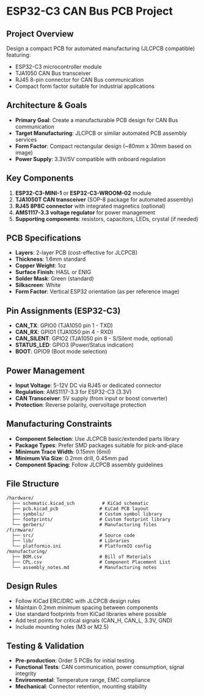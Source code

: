 # ESP32-C3 CAN Bus PCB Project

## Project Overview
Design a compact PCB for automated manufacturing (JLCPCB compatible) featuring:
- ESP32-C3 microcontroller module
- TJA1050 CAN Bus transceiver
- RJ45 8-pin connector for CAN Bus communication
- Compact form factor suitable for industrial applications

## Architecture & Goals
- **Primary Goal**: Create a manufacturable PCB design for CAN Bus communication
- **Target Manufacturing**: JLCPCB or similar automated PCB assembly services
- **Form Factor**: Compact rectangular design (~80mm x 30mm based on image)
- **Power Supply**: 3.3V/5V compatible with onboard regulation

## Key Components
1. **ESP32-C3-MINI-1** or **ESP32-C3-WROOM-02** module
2. **TJA1050T CAN transceiver** (SOP-8 package for automated assembly)
3. **RJ45 8P8C connector** with integrated magnetics (optional)
4. **AMS1117-3.3 voltage regulator** for power management
5. **Supporting components**: resistors, capacitors, LEDs, crystal (if needed)

## PCB Specifications
- **Layers**: 2-layer PCB (cost-effective for JLCPCB)
- **Thickness**: 1.6mm standard
- **Copper Weight**: 1oz
- **Surface Finish**: HASL or ENIG
- **Solder Mask**: Green (standard)
- **Silkscreen**: White
- **Form Factor**: Vertical ESP32 orientation (as per reference image)

## Pin Assignments (ESP32-C3)
- **CAN_TX**: GPIO0 (TJA1050 pin 1 - TXD)
- **CAN_RX**: GPIO1 (TJA1050 pin 4 - RXD)
- **CAN_SILENT**: GPIO2 (TJA1050 pin 8 - S/Silent mode, optional)
- **STATUS_LED**: GPIO3 (Power/Status indication)
- **BOOT**: GPIO9 (Boot mode selection)

## Power Management
- **Input Voltage**: 5-12V DC via RJ45 or dedicated connector
- **Regulation**: AMS1117-3.3 for ESP32-C3 (3.3V)
- **CAN Transceiver**: 5V supply (from input or boost converter)
- **Protection**: Reverse polarity, overvoltage protection

## Manufacturing Constraints
- **Component Selection**: Use JLCPCB basic/extended parts library
- **Package Types**: Prefer SMD packages suitable for pick-and-place
- **Minimum Trace Width**: 0.15mm (6mil)
- **Minimum Via Size**: 0.2mm drill, 0.45mm pad
- **Component Spacing**: Follow JLCPCB assembly guidelines

## File Structure
```
/hardware/
  ├── schematic.kicad_sch          # KiCad schematic
  ├── pcb.kicad_pcb               # KiCad PCB layout
  ├── symbols/                    # Custom symbol library
  ├── footprints/                 # Custom footprint library
  └── gerbers/                    # Manufacturing files
/firmware/
  ├── src/                        # Source code
  ├── lib/                        # Libraries
  └── platformio.ini              # PlatformIO config
/manufacturing/
  ├── BOM.csv                     # Bill of Materials
  ├── CPL.csv                     # Component Placement List
  └── assembly_notes.md           # Manufacturing notes
```

## Design Rules
- Follow KiCad ERC/DRC with JLCPCB design rules
- Maintain 0.2mm minimum spacing between components
- Use standard footprints from KiCad libraries where possible
- Add test points for critical signals (CAN_H, CAN_L, 3.3V, GND)
- Include mounting holes (M3 or M2.5)

## Testing & Validation
- **Pre-production**: Order 5 PCBs for initial testing
- **Functional Tests**: CAN communication, power consumption, signal integrity
- **Environmental**: Temperature range, EMC compliance
- **Mechanical**: Connector retention, mounting stability